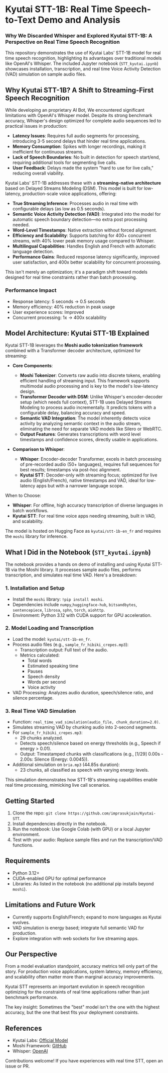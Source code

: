 # Kyutai STT-1B: Real Time Speech-to-Text Demo and Analysis
### Why We Discarded Whisper and Explored Kyutai STT-1B: A Perspective on Real Time Speech Recognition

This repository demonstrates the use of Kyutai Labs' STT-1B model for real time speech recognition, highlighting its advantages over traditional models like OpenAI's Whisper. The included Jupyter notebook (`STT_kyutai.ipynb`) showcases installation, transcription, and real time Voice Activity Detection (VAD) simulation on sample audio files.

## Why Kyutai STT-1B? A Shift to Streaming-First Speech Recognition

While developing an proprietary AI Bot, We encountered significant limitations with OpenAI's Whisper model. Despite its strong benchmark accuracy, Whisper's design optimized for complete audio sequences led to practical issues in production:

- **Latency Issues**: Requires full audio segments for processing, introducing 3-5 second delays that hinder real time applications.
- **Memory Consumption**: Spikes with longer recordings, making it inefficient for continuous streams.
- **Lack of Speech Boundaries**: No built in detection for speech start/end, requiring additional tools for segmenting live calls.
- **User Feedback**: Delays made the system "hard to use for live calls," reducing overall viability.

Kyutai Labs' STT-1B addresses these with a **streaming-native architecture** based on Delayed Streams Modeling (DSM). This model is built for low-latency, production-scale voice applications, offering:

- **True Streaming Inference**: Processes audio in real time with configurable delays (as low as 0.5 seconds).
- **Semantic Voice Activity Detection (VAD)**: Integrated into the model for automatic speech boundary detection—no extra post processing needed.
- **Word-Level Timestamps**: Native extraction without forced alignment.
- **Efficiency and Scalability**: Supports batching for 400+ concurrent streams, with 40% lower peak memory usage compared to Whisper.
- **Multilingual Capabilities**: Handles English and French with automatic language detection.
- **Performance Gains**: Reduced response latency significantly, improved user satisfaction, and 400x better scalability for concurrent processing.

This isn't merely an optimization; it's a paradigm shift toward models designed for real time constraints rather than batch processing.

### Performance Impact

- Response latency: 5 seconds → 0.5 seconds
- Memory efficiency: 40% reduction in peak usage
- User experience scores: Improved
- Concurrent processing: 1x → 400x scalability


## Model Architecture: Kyutai STT-1B Explained

Kyutai STT-1B leverages the **Moshi audio tokenization framework** combined with a Transformer decoder architecture, optimized for streaming:

- **Core Components**:
  - **Moshi Tokenizer**: Converts raw audio into discrete tokens, enabling efficient handling of streaming input. This framework supports multimodal audio processing and is key to the model's low-latency design.
  - **Transformer Decoder with DSM**: Unlike Whisper's encoder-decoder setup (which needs full context), STT-1B uses Delayed Streams Modeling to process audio incrementally. It predicts tokens with a configurable delay, balancing accuracy and speed.
  - **Semantic VAD Integration**: The model inherently detects voice activity by analyzing semantic context in the audio stream, eliminating the need for separate VAD models like Silero or WebRTC.
  - **Output Features**: Generates transcriptions with word level timestamps and confidence scores, directly usable in applications.

- **Comparison to Whisper**:
  - **Whisper**: Encoder-decoder Transformer, excels in batch processing of pre-recorded audio (50+ languages), requires full sequences for best results; timestamps via post-hoc alignment.
  - **Kyutai STT**: Decoder-only with streaming focus; optimized for live audio (English/French), native timestamps and VAD, ideal for low-latency apps but with a narrower language scope.

When to Choose:
- **Whisper**: For offline, high accuracy transcription of diverse languages in batch workflows.
- **Kyutai STT**: For real time voice apps needing streaming, built in VAD, and scalability.

The model is hosted on Hugging Face as `kyutai/stt-1b-en_fr` and requires the `moshi` library for inference.

## What I Did in the Notebook (`STT_kyutai.ipynb`)

The notebook provides a hands on demo of installing and using Kyutai STT-1B via the Moshi library. It processes sample audio files, performs transcription, and simulates real time VAD. Here's a breakdown:

### 1. Installation and Setup
- Install the `moshi` library: `!pip install moshi`.
- Dependencies include `numpy`,`huggingface-hub`, `bitsandbytes`, `sentencepiece`, `librosa`, `sphn`, `torch`, `aiohttp`.
- Environment: Python 3.12 with CUDA support for GPU acceleration.

### 2. Model Loading and Transcription
- Load the model: `kyutai/stt-1b-en_fr`.
- Process audio files (e.g., `sample_fr_hibiki_crepes.mp3`):
  - Transcription output: Full text of the audio.
  - Metrics calculated:
    - Total words
    - Estimated speaking time
    - Pauses
    - Speech density
    - Words per second
    - Voice activity
- VAD Processing: Analyzes audio duration, speech/silence ratio, and silence percentage.

### 3. Real Time VAD Simulation
- Function: `real_time_vad_simulation(audio_file, chunk_duration=2.0)`.
- Simulates streaming VAD by chunking audio into 2-second segments.
- For `sample_fr_hibiki_crepes.mp3`:
  - 29 chunks analyzed.
  - Detects speech/silence based on energy thresholds (e.g., Speech if energy > 0.01).
  - Output: Timestamped chunks with classifications (e.g., [1/29] 0.00s - 2.00s: Silence (Energy: 0.0045)).
- Additional simulation on `bria.mp3` (44.85s duration):
  - 23 chunks, all classified as speech with varying energy levels.

This simulation demonstrates how STT-1B's streaming capabilities enable real time processing, mimicking live call scenarios.

## Getting Started

1. Clone the repo: `git clone https://github.com/imprasukjain/Kyutai-STT`.
2. Install dependencies directly in the notebook.
3. Run the notebook: Use Google Colab (with GPU) or a local Jupyter environment.
4. Test with your audio: Replace sample files and run the transcription/VAD functions.

## Requirements
- Python 3.12+
- CUDA-enabled GPU for optimal performance
- Libraries: As listed in the notebook (no additional pip installs beyond `moshi`).

## Limitations and Future Work
- Currently supports English/French; expand to more languages as Kyutai evolves.
- VAD simulation is energy based; integrate full semantic VAD for production.
- Explore integration with web sockets for live streaming apps.

## Our Perspective

From a model evaluation standpoint, accuracy metrics tell only part of the story. For production voice applications, system latency, memory efficiency, and scalability often matter more than marginal accuracy improvements.

Kyutai STT represents an important evolution in speech recognition optimizing for the constraints of real time applications rather than just benchmark performance.

The key insight: Sometimes the "best" model isn't the one with the highest accuracy, but the one that best fits your deployment constraints.

## References
- Kyutai Labs: [Official Model](https://huggingface.co/kyutai/stt-1b-en_fr)
- Moshi Framework: [GitHub](https://github.com/kyutai/moshi)
- Whisper: [OpenAI](https://openai.com/research/whisper)

Contributions welcome! If you have experiences with real time STT, open an issue or PR.

